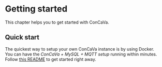 # Getting started

This chapter helps you to get started with ConCaVa.

<!--
## Demo
A demo page will be coming soon. There you can fiddle with the sensor data, connectors, ConCaVa configuration, and metadata.
-->

## Quick start

The quickest way to setup your own ConCaVa instance is by using Docker.
You can have the _ConCaVa + MySQL + MQTT setup_ running within minutes.
Follow [this README](https://github.com/kukua/concava-setup-mysql-mqtt) to get started right away.
